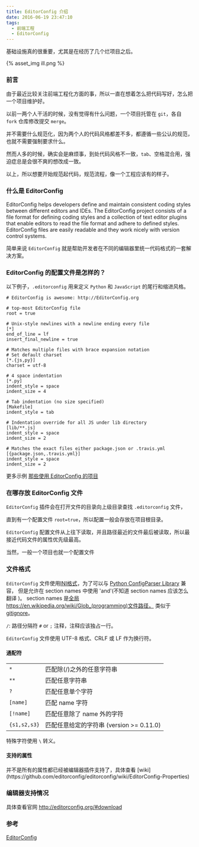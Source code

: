 ```yaml
---
title: EditorConfig 介绍
date: 2016-06-19 23:47:10
tags:
  - 前端工程
  - EditorConfig
---
```


基础设施真的很重要，尤其是在经历了几个烂项目之后。

<!-- more -->

{% asset_img ill.png %}

### 前言

由于最近比较关注前端工程化方面的事，所以一直在想着怎么把代码写好，怎么把一个项目维护好。

以前一两个人干活的时候，没有觉得有什么问题，一个项目托管在 `git`，各自 `fork` 仓库修改提交 `merge`。

并不需要什么规范化，因为两个人的代码风格都差不多，都遵循一些公认的规范，也就不需要强制要求什么。

然而人多的时候，确实会是麻烦事，到处代码风格不一致，`tab`、空格混合用，强迫症总是会很不爽的想改成一致。

以上，所以想要开始规范起代码，规范流程，像一个工程应该有的样子。


### 什么是 EditorConfig

> 
EditorConfig helps developers define and maintain consistent coding styles between different editors and IDEs. 
The EditorConfig project consists of a file format for defining coding styles and a collection of text editor plugins that enable editors to read the file format and adhere to defined styles. 
EditorConfig files are easily readable and they work nicely with version control systems.

简单来说 `EditorConfig` 就是帮助开发者在不同的编辑器里统一代码格式的一套解决方案。


### EditorConfig 的配置文件是怎样的？

以下例子，`.editorconfig` 用来定义 `Python` 和 `JavaScript` 的尾行和缩进风格。

```
# EditorConfig is awesome: http://EditorConfig.org

# top-most EditorConfig file
root = true

# Unix-style newlines with a newline ending every file
[*]
end_of_line = lf
insert_final_newline = true

# Matches multiple files with brace expansion notation
# Set default charset
[*.{js,py}]
charset = utf-8

# 4 space indentation
[*.py]
indent_style = space
indent_size = 4

# Tab indentation (no size specified)
[Makefile]
indent_style = tab

# Indentation override for all JS under lib directory
[lib/**.js]
indent_style = space
indent_size = 2

# Matches the exact files either package.json or .travis.yml
[{package.json,.travis.yml}]
indent_style = space
indent_size = 2
```

更多示例 [那些使用 EditorConfig 的项目](https://github.com/editorconfig/editorconfig/wiki/Projects-Using-EditorConfig)

### 在哪存放 EditorConfig 文件

`EditorConfig` 插件会在打开文件的目录向上级目录查找 `.editorconfig` 文件，

直到有一个配置文件 `root=true`，所以配置一般会存放在项目根目录。

`EditorConfig` 配置文件从上往下读取，并且路径最近的文件最后被读取，所以最接近代码文件的属性优先级最高。

当然，一般一个项目也就一个配置文件

### 文件格式

`EditorConfig` 文件使用[INI格式](https://zh.wikipedia.org/wiki/INI%E6%96%87%E4%BB%B6)，为了可以与 [Python ConfigParser Library](https://docs.python.org/2/library/configparser.html) 兼容，
但是允许在 section names 中使用 'and'(不知道 section names 应该怎么翻译 )。
section names 是[全局]()https://en.wikipedia.org/wiki/Glob_(programming)文件路径，
类似于 [gitignore](http://manpages.ubuntu.com/manpages/intrepid/man5/gitignore.5.html#contenttoc2)。

> 
`/`: 路径分隔符
`#` or `;` 注释，注释应该独占一行。

`EditorConfig` 文件使用 UTF-8 格式、CRLF 或 LF 作为换行符。

#### 通配符

|  |  |
| --- | --- |
| `*` | 匹配除(/)之外的任意字符串 |
| `**` | 匹配任意字符串 |
| `?` | 匹配任意单个字符 |
| `[name]` | 匹配 name 字符 |
| `[!name]` | 匹配任意除了 name 外的字符 | 
| `{s1,s2,s3}` | 匹配任意给定的字符串 (version >= 0.11.0) |

特殊字符使用 `\` 转义。

#### 支持的属性

<p class="tip">并不是所有的属性都已经被编辑器插件支持了，具体查看 [wiki](https://github.com/editorconfig/editorconfig/wiki/EditorConfig-Properties) </p>


### 编辑器支持情况

具体查看官网 http://editorconfig.org/#download

### 参考

[EditorConfig](http://editorconfig.org/)
